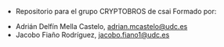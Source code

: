 * Repositorio para el grupo CRYPTOBROS de csai
Formado por: 
- Adrián Delfín Mella Castelo, adrian.mcastelo@udc.es
- Jacobo Fiaño Rodríguez, jacobo.fiano1@udc.es
